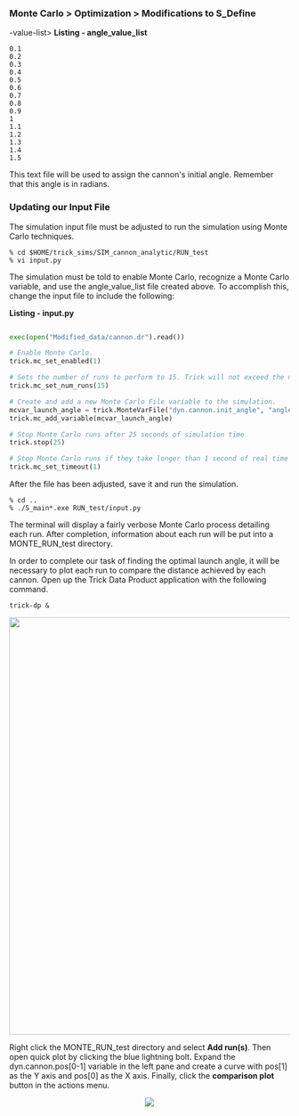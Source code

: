 ### Monte Carlo > Optimization > Modifications to S_Define

-value-list></a>
**Listing - angle_value_list**

```
0.1
0.2
0.3
0.4
0.5
0.6
0.7
0.8
0.9
1
1.1
1.2
1.3
1.4
1.5

```
This text file will be used to assign the cannon's initial angle. Remember that this angle is in radians.

### Updating our Input File
The simulation input file must be adjusted to run the simulation using Monte Carlo techniques.

```
% cd $HOME/trick_sims/SIM_cannon_analytic/RUN_test
% vi input.py
```

The simulation must be told to enable Monte Carlo, recognize a Monte Carlo variable, and use the angle_value_list file created above. To accomplish this, change the input file to include the following:

<a id=listing-input_1></a>
**Listing - input.py**

```python

exec(open("Modified_data/cannon.dr").read())

# Enable Monte Carlo.
trick.mc_set_enabled(1)

# Sets the number of runs to perform to 15. Trick will not exceed the number of values in an input file.
trick.mc_set_num_runs(15)

# Create and add a new Monte Carlo File variable to the simulation.
mcvar_launch_angle = trick.MonteVarFile("dyn.cannon.init_angle", "angle_value_list", 1, "rad")
trick.mc_add_variable(mcvar_launch_angle)

# Stop Monte Carlo runs after 25 seconds of simulation time
trick.stop(25)

# Stop Monte Carlo runs if they take longer than 1 second of real time
trick.mc_set_timeout(1)
```

After the file has been adjusted, save it and run the simulation.

```
% cd ..
% ./S_main*.exe RUN_test/input.py
```

The terminal will display a fairly verbose Monte Carlo process detailing each run. After completion, information about each run will be put into a MONTE_RUN_test directory.

In order to complete our task of finding the optimal launch angle, it will be necessary to plot each run to compare the distance achieved by each cannon. Open up the Trick Data Product application with the following command.

```
trick-dp &
```

<p align="center">
	<img src="images/Trick-DP.png" width=750px/>
</p>

Right click the MONTE_RUN_test directory and select **Add run(s)**. Then open quick plot by clicking the blue lightning bolt. Expand the dyn.cannon.pos[0-1] variable in the left pane and create a curve with pos[1] as the Y axis and pos[0] as the X axis. Finally, click the **comparison plot** button in the actions menu.

<p align="center">
	<img src="images/MONTE_list_plot.png" width
